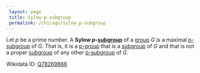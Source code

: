 ```yaml
---
 layout: page
 title: Sylow p-subgroup
 permalink: /chicago/sylow_p-subgroup
---
```


Let $p$ be a prime number. A **Sylow $p$-[subgroup](https://defsmath.github.io/DefsMath/subgroup)** of a [group](https://defsmath.github.io/DefsMath/group) $G$ is a maximal [p-subgroup](https://defsmath.github.io/DefsMath/p-group) of $G$. That is, it is a [p-group](https://defsmath.github.io/DefsMath/p-group) that is a [subgroup](https://defsmath.github.io/DefsMath/subgroup) of $G$ and that is not a proper [subgroup](https://defsmath.github.io/DefsMath/subgroup) of any other [p-subgroup](https://defsmath.github.io/DefsMath/########p-subgroup) of $G$. 

Wikidata ID: [Q78269866](https://www.wikidata.org/wiki/Q78269866)